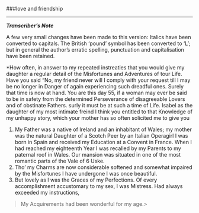###love and friendship
***
***Transcriber’s Note***

A few very small changes have been made to this version: Italics have been converted to capitals. The British ‘pound’ symbol has been converted to ‘L’; but in general the author’s erratic spelling, punctuation and capitalisation have been retained.

*How often, in answer to my repeated instreaties that you would give my daughter a regular detail of the Misfortunes and Adventures of tour Life.
Have you said “No, my friend never will I comply with your request till I may be no longer in Danger of again experiencing such dreadful ones.
Surely that time is now at hand. You are this day 55, if a woman may ever be said to be in safety from the determined Perseverance of disagreeable Lovers and of obstinate Fathers.
surly it must be at such a time of Life. Isabel as the daughter of my most intimate freind I think you entitled to that Knowledge of my unhappy story, which your mother has so often solicited me to give you
 
1. My Father was a native of Ireland and an inhabitant of Wales; my mother was the natural Daughter of a Scotch Peer by an Italian Operagirl I was born in Spain and received my 
Education at a Convent in France.
When I had reached my eighteenth Year I was recalled by my Parents to my paternal roof in Wales. Our mansion was situated in one of the most romantic parts of the Vale of 6 
Uske.
3. Tho’ my Charms are now considerable softened and somewhat impaired by the Misfortunes I have undergone I was once beautiful.
4. But lovely as I was the Graces of my Perfections. Of every accomplishment accustomary to my sex, I was Mistress. Had always exceeded my instructions,
>My Acquirements had been wonderful for my age.>
